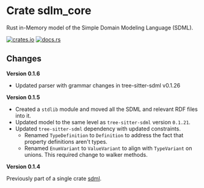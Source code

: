 # Crate sdlm_core

Rust in-Memory model of the Simple Domain Modeling Language (SDML).

[![crates.io](https://img.shields.io/crates/v/sdml_core.svg)](https://crates.io/crates/atelier_core)
[![docs.rs](https://docs.rs/sdml_core/badge.svg)](https://docs.rs/atelier_core)

## Changes

**Version 0.1.6**

* Updated parser with grammar changes in tree-sitter-sdml v0.1.26

**Version 0.1.5**

* Created a `stdlib` module and moved all the SDML and relevant RDF files into it.
* Updated model to the same level as `tree-sitter-sdml` version `0.1.21`.
* Updated `tree-sitter-sdml` dependency with updated constraints.
  * Renamed `TypeDefinition` to `Definition` to address the fact that property definitions aren't types.
  * Renamed `EnumVariant` to `ValueVariant` to align with `TypeVariant` on unions. This required change to walker methods.

**Version 0.1.4**

Previously part of a single crate [sdml](https://crates.io/crates/sdml).

